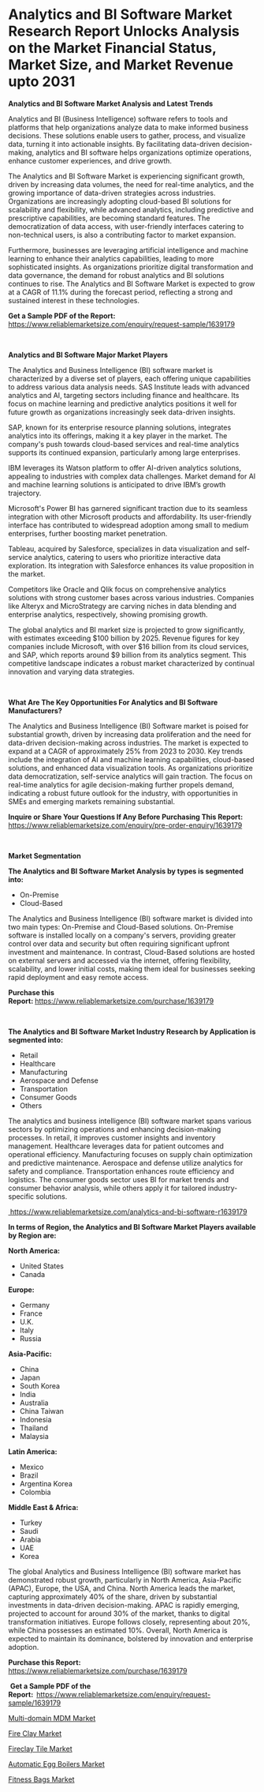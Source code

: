 <p><h1>Analytics and BI Software Market Research Report Unlocks Analysis on the Market Financial Status, Market Size, and Market Revenue upto 2031</h1></p><p><strong>Analytics and BI Software Market Analysis and Latest Trends</strong></p>
<p><p>Analytics and BI (Business Intelligence) software refers to tools and platforms that help organizations analyze data to make informed business decisions. These solutions enable users to gather, process, and visualize data, turning it into actionable insights. By facilitating data-driven decision-making, analytics and BI software helps organizations optimize operations, enhance customer experiences, and drive growth.</p><p>The Analytics and BI Software Market is experiencing significant growth, driven by increasing data volumes, the need for real-time analytics, and the growing importance of data-driven strategies across industries. Organizations are increasingly adopting cloud-based BI solutions for scalability and flexibility, while advanced analytics, including predictive and prescriptive capabilities, are becoming standard features. The democratization of data access, with user-friendly interfaces catering to non-technical users, is also a contributing factor to market expansion.</p><p>Furthermore, businesses are leveraging artificial intelligence and machine learning to enhance their analytics capabilities, leading to more sophisticated insights. As organizations prioritize digital transformation and data governance, the demand for robust analytics and BI solutions continues to rise. The Analytics and BI Software Market is expected to grow at a CAGR of 11.1% during the forecast period, reflecting a strong and sustained interest in these technologies.</p></p>
<p><strong>Get a Sample PDF of the Report:&nbsp;</strong> <a href="https://www.reliablemarketsize.com/enquiry/request-sample/1639179?utm_campaign=1186&utm_medium=2&utm_source=Github&utm_content=ia&utm_term=25092024&utm_id=analytics-and-bi-software">https://www.reliablemarketsize.com/enquiry/request-sample/1639179</a></p>
<p>&nbsp;</p>
<p><strong>Analytics and BI Software Major Market Players</strong></p>
<p><p>The Analytics and Business Intelligence (BI) software market is characterized by a diverse set of players, each offering unique capabilities to address various data analysis needs. SAS Institute leads with advanced analytics and AI, targeting sectors including finance and healthcare. Its focus on machine learning and predictive analytics positions it well for future growth as organizations increasingly seek data-driven insights.</p><p>SAP, known for its enterprise resource planning solutions, integrates analytics into its offerings, making it a key player in the market. The company's push towards cloud-based services and real-time analytics supports its continued expansion, particularly among large enterprises.</p><p>IBM leverages its Watson platform to offer AI-driven analytics solutions, appealing to industries with complex data challenges. Market demand for AI and machine learning solutions is anticipated to drive IBM’s growth trajectory.</p><p>Microsoft's Power BI has garnered significant traction due to its seamless integration with other Microsoft products and affordability. Its user-friendly interface has contributed to widespread adoption among small to medium enterprises, further boosting market penetration.</p><p>Tableau, acquired by Salesforce, specializes in data visualization and self-service analytics, catering to users who prioritize interactive data exploration. Its integration with Salesforce enhances its value proposition in the market.</p><p>Competitors like Oracle and Qlik focus on comprehensive analytics solutions with strong customer bases across various industries. Companies like Alteryx and MicroStrategy are carving niches in data blending and enterprise analytics, respectively, showing promising growth.</p><p>The global analytics and BI market size is projected to grow significantly, with estimates exceeding $100 billion by 2025. Revenue figures for key companies include Microsoft, with over $16 billion from its cloud services, and SAP, which reports around $9 billion from its analytics segment. This competitive landscape indicates a robust market characterized by continual innovation and varying data strategies.</p></p>
<p>&nbsp;</p>
<p><strong>What Are The Key Opportunities For Analytics and BI Software Manufacturers?</strong></p>
<p><p>The Analytics and Business Intelligence (BI) Software market is poised for substantial growth, driven by increasing data proliferation and the need for data-driven decision-making across industries. The market is expected to expand at a CAGR of approximately 25% from 2023 to 2030. Key trends include the integration of AI and machine learning capabilities, cloud-based solutions, and enhanced data visualization tools. As organizations prioritize data democratization, self-service analytics will gain traction. The focus on real-time analytics for agile decision-making further propels demand, indicating a robust future outlook for the industry, with opportunities in SMEs and emerging markets remaining substantial.</p></p>
<p><strong>Inquire or Share Your Questions If Any Before Purchasing This Report:</strong> <a href="https://www.reliablemarketsize.com/enquiry/pre-order-enquiry/1639179?utm_campaign=1186&utm_medium=2&utm_source=Github&utm_content=ia&utm_term=25092024&utm_id=analytics-and-bi-software">https://www.reliablemarketsize.com/enquiry/pre-order-enquiry/1639179</a></p>
<p>&nbsp;</p>
<p><strong>Market Segmentation</strong></p>
<p><strong>The Analytics and BI Software Market Analysis by types is segmented into:</strong></p>
<p><ul><li>On-Premise</li><li>Cloud-Based</li></ul></p>
<p><p>The Analytics and Business Intelligence (BI) software market is divided into two main types: On-Premise and Cloud-Based solutions. On-Premise software is installed locally on a company's servers, providing greater control over data and security but often requiring significant upfront investment and maintenance. In contrast, Cloud-Based solutions are hosted on external servers and accessed via the internet, offering flexibility, scalability, and lower initial costs, making them ideal for businesses seeking rapid deployment and easy remote access.</p></p>
<p><strong>Purchase this Report:&nbsp;</strong><a href="https://www.reliablemarketsize.com/purchase/1639179?utm_campaign=1186&utm_medium=2&utm_source=Github&utm_content=ia&utm_term=25092024&utm_id=analytics-and-bi-software">https://www.reliablemarketsize.com/purchase/1639179</a></p>
<p>&nbsp;</p>
<p><strong>The Analytics and BI Software Market Industry Research by Application is segmented into:</strong></p>
<p><ul><li>Retail</li><li>Healthcare</li><li>Manufacturing</li><li>Aerospace and Defense</li><li>Transportation</li><li>Consumer Goods</li><li>Others</li></ul></p>
<p><p>The analytics and business intelligence (BI) software market spans various sectors by optimizing operations and enhancing decision-making processes. In retail, it improves customer insights and inventory management. Healthcare leverages data for patient outcomes and operational efficiency. Manufacturing focuses on supply chain optimization and predictive maintenance. Aerospace and defense utilize analytics for safety and compliance. Transportation enhances route efficiency and logistics. The consumer goods sector uses BI for market trends and consumer behavior analysis, while others apply it for tailored industry-specific solutions.</p></p>
<p><a href="https://www.reliablemarketsize.com/analytics-and-bi-software-r1639179?utm_campaign=1186&utm_medium=2&utm_source=Github&utm_content=ia&utm_term=25092024&utm_id=analytics-and-bi-software">&nbsp;https://www.reliablemarketsize.com/analytics-and-bi-software-r1639179</a></p>
<p><strong>In terms of Region, the Analytics and BI Software Market Players available by Region are:</strong></p>
<p>
    <p> <strong> North America: </strong>
        <ul>
            <li>United States</li>
            <li>Canada</li>
        </ul>
        </p> 
    <p> <strong> Europe: </strong>
        <ul>
            <li>Germany</li>
            <li>France</li>
            <li>U.K.</li>
            <li>Italy</li>
            <li>Russia</li>
        </ul>
        </p> 
    <p> <strong> Asia-Pacific: </strong>
        <ul>
            <li>China</li>
            <li>Japan</li>
            <li>South Korea</li>
            <li>India</li>
            <li>Australia</li>
            <li>China Taiwan</li>
            <li>Indonesia</li>
            <li>Thailand</li>
            <li>Malaysia</li>
        </ul>
        </p> 
    <p> <strong> Latin America: </strong>
        <ul>
            <li>Mexico</li>
            <li>Brazil</li>
            <li>Argentina Korea</li>
            <li>Colombia</li>
        </ul>
        </p> 
    <p> <strong> Middle East & Africa: </strong>
        <ul>
            <li>Turkey</li>
            <li>Saudi</li>
            <li>Arabia</li>
            <li>UAE</li>
            <li>Korea</li>
        </ul>
    </p>
    </p>
<p><p>The global Analytics and Business Intelligence (BI) software market has demonstrated robust growth, particularly in North America, Asia-Pacific (APAC), Europe, the USA, and China. North America leads the market, capturing approximately 40% of the share, driven by substantial investments in data-driven decision-making. APAC is rapidly emerging, projected to account for around 30% of the market, thanks to digital transformation initiatives. Europe follows closely, representing about 20%, while China possesses an estimated 10%. Overall, North America is expected to maintain its dominance, bolstered by innovation and enterprise adoption.</p></p>
<p><strong>Purchase this Report: </strong><a href="https://www.reliablemarketsize.com/purchase/1639179?utm_campaign=1186&utm_medium=2&utm_source=Github&utm_content=ia&utm_term=25092024&utm_id=analytics-and-bi-software">https://www.reliablemarketsize.com/purchase/1639179</a></p>
<p>&nbsp;<strong>Get a Sample PDF of the Report:&nbsp;&nbsp;</strong><a href="https://www.reliablemarketsize.com/enquiry/request-sample/1639179?utm_campaign=1186&utm_medium=2&utm_source=Github&utm_content=ia&utm_term=25092024&utm_id=analytics-and-bi-software">https://www.reliablemarketsize.com/enquiry/request-sample/1639179</a></p>
<p><strong></strong></p>
<p><p><a href="https://github.com/AKSHATREPORTPRIME/Market-Research-Report-List-6/blob/main/multi-domain-mdm-market.md?utm_campaign=1186&utm_medium=2&utm_source=Github&utm_content=ia&utm_term=25092024&utm_id=analytics-and-bi-software">Multi-domain MDM Market</a></p><p><a href="https://www.linkedin.com/pulse/fire-clay-market-trends-growth-outlook-2024-2031-capita-mkt-jzxrc?utm_campaign=1186&utm_medium=2&utm_source=Github&utm_content=ia&utm_term=25092024&utm_id=analytics-and-bi-software">Fire Clay Market</a></p><p><a href="https://www.linkedin.com/pulse/navigating-global-fireclay-tile-market-landscape-trends-forecasts-offhc?utm_campaign=1186&utm_medium=2&utm_source=Github&utm_content=ia&utm_term=25092024&utm_id=analytics-and-bi-software">Fireclay Tile Market</a></p><p><a href="https://issuu.com/reportprime-2/docs/automatic-egg-boilers-market-size-2_82c718b9c4000a?utm_campaign=1186&utm_medium=2&utm_source=Github&utm_content=ia&utm_term=25092024&utm_id=analytics-and-bi-software">Automatic Egg Boilers Market</a></p><p><a href="https://issuu.com/reportprime-2/docs/fitness-bags-market-size-2030.pptx_861ae3762abc1e?utm_campaign=1186&utm_medium=2&utm_source=Github&utm_content=ia&utm_term=25092024&utm_id=analytics-and-bi-software">Fitness Bags Market</a></p></p>